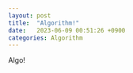```yaml
---
layout: post
title:  "Algorithm!"
date:   2023-06-09 00:51:26 +0900
categories: Algorithm
---
```

Algo!